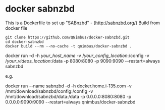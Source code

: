 # docker sabnzbd
This is a Dockerfile to set up "SABnzbd" - (http://sabnzbd.org/)
Build from docker file
```
git clone https://github.com/QNimbus/docker-sabnzbd.git
cd docker-sabnzbd
docker build --rm --no-cache -t qnimbus/docker-sabnzbd .
```

docker run -d -h *your_host_name* -v /*your_config_location*:/config -v /*your_videos_location*:/data -p 8080:8080 -p 9090:9090 --restart=always sabnzbd

e.g.

docker run --name sabnzbd -d -h docker.home.i-135.com -v /mnt/download/sabnzbd/config:/config -v /mnt/download/sabnzbd/data:/data -p 0.0.0.0:8080:8080 -p 0.0.0.0:9090:9090 --restart=always qnimbus/docker-sabnzbd
